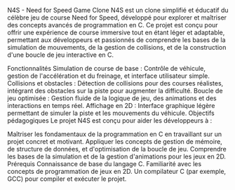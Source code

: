 N4S - Need for Speed Game Clone
N4S est un clone simplifié et éducatif du célèbre jeu de course Need for Speed, développé pour explorer et maîtriser des concepts avancés de programmation en C. Ce projet est conçu pour offrir une expérience de course immersive tout en étant léger et adaptable, permettant aux développeurs et passionnés de comprendre les bases de la simulation de mouvements, de la gestion de collisions, et de la construction d'une boucle de jeu interactive en C.

Fonctionnalités
Simulation de course de base : Contrôle de véhicule, gestion de l'accélération et du freinage, et interface utilisateur simple.
Collisions et obstacles : Détection de collisions pour des courses réalistes, intégrant des obstacles sur la piste pour augmenter la difficulté.
Boucle de jeu optimisée : Gestion fluide de la logique de jeu, des animations et des interactions en temps réel.
Affichage en 2D : Interface graphique légère permettant de simuler la piste et les mouvements du véhicule.
Objectifs pédagogiques
Le projet N4S est conçu pour aider les développeurs à :

Maîtriser les fondamentaux de la programmation en C en travaillant sur un projet concret et motivant.
Appliquer les concepts de gestion de mémoire, de structure de données, et d'optimisation de la boucle de jeu.
Comprendre les bases de la simulation et de la gestion d'animations pour les jeux en 2D.
Prérequis
Connaissance de base du langage C.
Familiarité avec les concepts de programmation de jeux en 2D.
Un compilateur C (par exemple, GCC) pour compiler et exécuter le projet.
